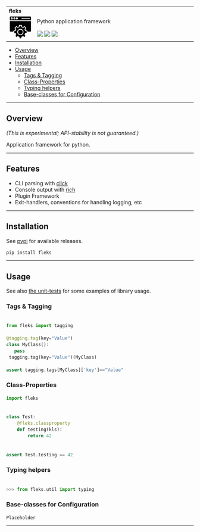 <!--- This is a markdown file.  Comments look like this --->
<table>
  <tr>
    <td colspan=2><strong>
    fleks
      </strong>&nbsp;&nbsp;&nbsp;&nbsp;
    </td>
  </tr>
  <tr>
    <td width=15%><img src=https://github.com/elo-enterprises/fleks/blob/master/img/icon.png?raw=true style="width:250px"></td>
    <td>
    Python application framework
    <br/><br/>
    <a href=https://pypi.python.org/pypi/fleks/><img src="https://img.shields.io/pypi/l/fleks.svg"></a>
    <a href=https://pypi.python.org/pypi/fleks/><img src="https://badge.fury.io/py/fleks.svg"></a>
    <a href="https://github.com/elo-enterprises/fleks/actions/workflows/python-test.yml"><img src="https://github.com/elo-enterprises/fleks/actions/workflows/python-test.yml/badge.svg"></a>    
    </td>
  </tr>
</table>

  * [Overview](#overview)
  * [Features](#features)
  * [Installation](#installation)
  * [Usage](#usage)
    * [Tags &amp; Tagging](#tags--tagging)
    * [Class-Properties](#class-properties)
    * [Typing helpers](#typing-helpers)
    * [Base-classes for Configuration](#base-classes-for-configuration)


---------------------------------------------------------------------------------

## Overview

*(This is experimental; API-stability is not guaranteed.)*

Application framework for python.  


---------------------------------------------------------------------------------

## Features 

* CLI parsing with [click](https://click.palletsprojects.com/en/8.1.x/)
* Console output with [rich](https://rich.readthedocs.io/en/stable/index.html)
* Plugin Framework
* Exit-handlers, conventions for handling logging, etc

---------------------------------------------------------------------------------

## Installation

See [pypi](https://pypi.org/project/fleks/) for available releases.

```bash
pip install fleks
```

---------------------------------------------------------------------------------

## Usage

See also [the unit-tests](tests/units) for some examples of library usage.

### Tags & Tagging

```python

from fleks import tagging

@tagging.tag(key="Value")
class MyClass():
   pass
 tagging.tag(key="Value")(MyClass)

assert tagging.tags[MyClass]['key']=="Value"
```

### Class-Properties

```python
import fleks


class Test:
    @fleks.classproperty
    def testing(kls):
        return 42


assert Test.testing == 42
```

### Typing helpers

```python

>>> from fleks.util import typing
```

### Base-classes for Configuration

```
Placeholder
```

---------------------------------------------------------------------------------
